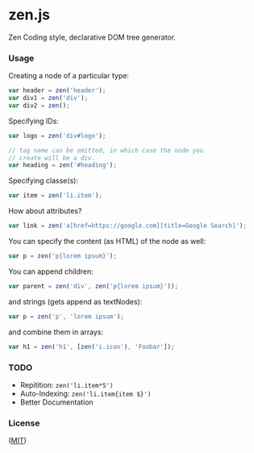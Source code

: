 # zen.js

Zen Coding style, declarative DOM tree generator.

### Usage

Creating a node of a particular type:

```javascript
var header = zen('header');
var div1 = zen('div');
var div2 = zen();
```

Specifying IDs:

```javascript
var logo = zen('div#logo');

// tag name can be omitted, in which case the node you
// create will be a div.
var heading = zen('#heading');
```

Specifying classe(s):

```javascript
var item = zen('li.item');
```

How about attributes?

```javascript
var link = zen('a[href=https://google.com][title=Google Search]');
```

You can specify the content (as HTML) of the node as well:

```javascript
var p = zen('p{lorem ipsum}');
```

You can append children:

```javascript
var parent = zen('div', zen('p{lorem ipsum}'));
```

and strings (gets append as textNodes):

```javascript
var p = zen('p', 'lorem ipsum');
```

and combine them in arrays:

```javascript
var h1 = zen('h1', [zen('i.icon'), 'Foobar']);
```

### TODO

* Repitition: `zen('li.item*5')`
* Auto-Indexing: `zen('li.item{item $}')`
* Better Documentation

### License

([MIT](http://623hs.mit-license.org))


